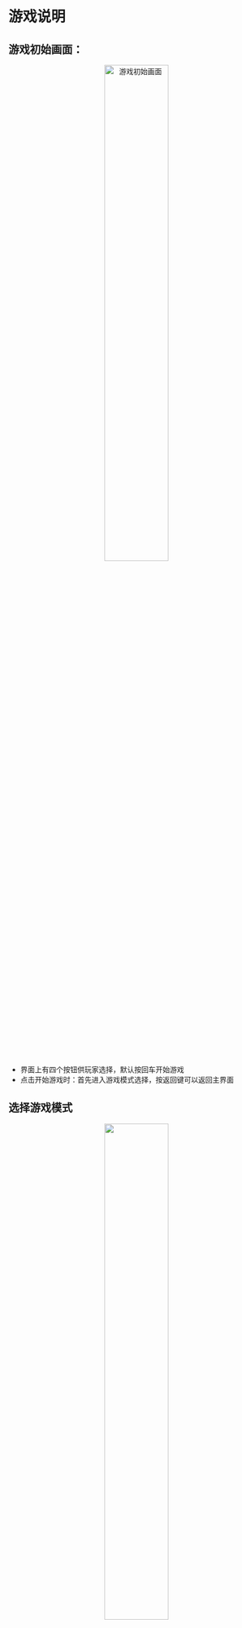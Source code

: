# 游戏说明

## 游戏初始画面：

<p align="center">
  <img src="pic/1.png" alt="游戏初始画面" width="50%" />
</p>

- 界面上有四个按钮供玩家选择，默认按回车开始游戏
- 点击开始游戏时：首先进入游戏模式选择，按返回键可以返回主界面

## 选择游戏模式
<p align="center">
  <img src="pic/2.png"  width="50%" />
</p>
点击自定义游戏模式，普通关卡模式，隐形模式，都会弹出主窗口MainWindow：

<p align="center">
  <img src="pic/3.png"  width="50%" />
</p>
- 主界面左侧为游戏区域
- 右侧上部分为标签页，上方显示当前游戏玩家以及游戏默认操作方式。
- 下面的区域由上往下是下一个方块显示，当前分数，当前关卡。

### 按钮说明：
- 开始游戏
- 上次游戏（直接从上次游戏开始）
- 保存游戏（单击保存，可以在下次游戏时打开）
- 存档游戏（多玩家存档功能，会实现存档，但不会直接作为下次游戏打开，需要玩家在游戏记录界面设置才可以作为下次游戏打开）
- 播放音乐：打开音乐文件夹，播放音乐。
- 暂停音乐：暂停当前音乐。
- 返回：返回游戏模式选择界面

## 游戏画面：
 **单人游戏画面** 
 <p align="center">
  <img src="pic/4.png"  width="50%" />
</p>
 **双人游戏画面：** 
 <p align="center">
  <img src="pic/5.png"  width="50%" />
</p>
 **在初始窗口中单击游戏记录：** 
<p align="center">
  <img src="pic/6.png"  width="50%" />
</p>
 **点击得分排行榜** ：按分数排名前20位
<p align="center">
  <img src="pic/7.png"  width="50%" />
</p>
 **点击玩家存档记录：** 
<p align="center">
  <img src="pic/8.png"  width="50%" />
</p>

玩家需要记住存档号：即.txt前面的内容
也可以直接复制存档记录中的存档使用

 **点击修改存档记录** 
<p align="center">
  <img src="pic/9.png"  width="50%" />
</p>
- 首先会弹出对话框，玩家需要输入存档号；
- 假如存档号不存在：会退出对话框。
- 假如存档号存在，会弹出：修改玩家历史记录界面

 **存档操作** 
<p align="center">
  <img src="pic/10.png"  width="50%" />
</p>
1. 单击作为下次游戏打开：该存档会保存为上次游戏，玩家在游戏界面中点击“上次游戏”即可打开。
2. 复制存档：复制一份相同内容的存档，存档号改成原存档号+_copy, 如原存档号为：susu1，则复制的存档号为：susu1_copy
3. 删除存档：即删除当前存档。

##游戏设置：
<p align="center">
  <img src="pic/11.png"  width="50%" />
</p>
 **进入游戏设置画面：** 
1. 单击修改说明：会弹出修改游戏属性时的注意事项。
2. 当前玩家：会显示当前的玩家
3. 修改玩家：修改当前玩家，可任意输入，但不能超过10个字符。
4. 点击恢复默认配置：将游戏属性恢复到默认值。
5. 自定义速度：可以选择1~10的任意一个数字，输入大于10的数字时，速度也与10相同，从1到10速度逐步加快，10是1速度的十倍。
6. 自定义列数/自定义行数：输入任意正数，行数最小等于10，列数最小也等于10。
7. 键盘操作选择：自定义修改快捷键：点击任意按钮可输入A~Z或0~9的一个字符来设置快捷键。点击恢复默认值时，自动将快捷键恢复到默认值。
 <p align="center">
  <img src="pic/12.png"  width="50%" />
</p>
 **点击样式选择：** 
<p align="center">
  <img src="pic/13.png"  width="50%" />
</p>
可以选择背景样式和方块样式。

